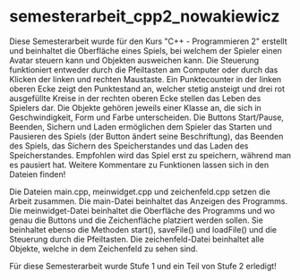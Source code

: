 # semesterarbeit_cpp2_nowakiewicz
Diese Semesterarbeit wurde für den Kurs "C++ - Programmieren 2" erstellt und beinhaltet die Oberfläche eines Spiels, bei
welchem der Spieler einen Avatar steuern kann und Objekten ausweichen kann. Die Steuerung funktioniert entweder durch die Pfeiltasten
am Computer oder durch das Klicken der linken und rechten Maustaste. Ein Punktecounter in der linken oberen Ecke zeigt den Punktestand
an, welcher stetig ansteigt und drei rot ausgefüllte Kreise in der rechten oberen Ecke stellen das Leben des Spielers dar. Die Objekte 
gehören jeweils einer Klasse an, die sich in Geschwindigkeit, Form und Farbe unterscheiden. 
Die Buttons Start/Pause, Beenden, Sichern und Laden ermöglichen dem Spieler das Starten und Pausieren des Spiels (der Button ändert
seine Beschriftung), das Beenden des Spiels, das Sichern des Speicherstandes und das Laden des Speicherstandes. Empfohlen wird
das Spiel erst zu speichern, während man es pausiert hat. Weitere Kommentare zu Funktionen lassen sich in den Dateien finden!

Die Dateien main.cpp, meinwidget.cpp und zeichenfeld.cpp setzen die Arbeit zusammen. Die main-Datei beinhaltet das Anzeigen des Programms.
Die meinwidget-Datei beinhaltet die Oberfläche des Programms und wo genau die Buttons und die Zeichenfläche platziert werden sollen. Sie
beinhaltet ebenso die Methoden start(), saveFile() und loadFile() und die Steuerung durch die Pfeiltasten. Die zeichenfeld-Datei 
beinhaltet alle Objekte, welche in dem Zeichenfeld zu sehen sind. 

Für diese Semesterarbeit wurde Stufe 1 und ein Teil von Stufe 2 erledigt!
